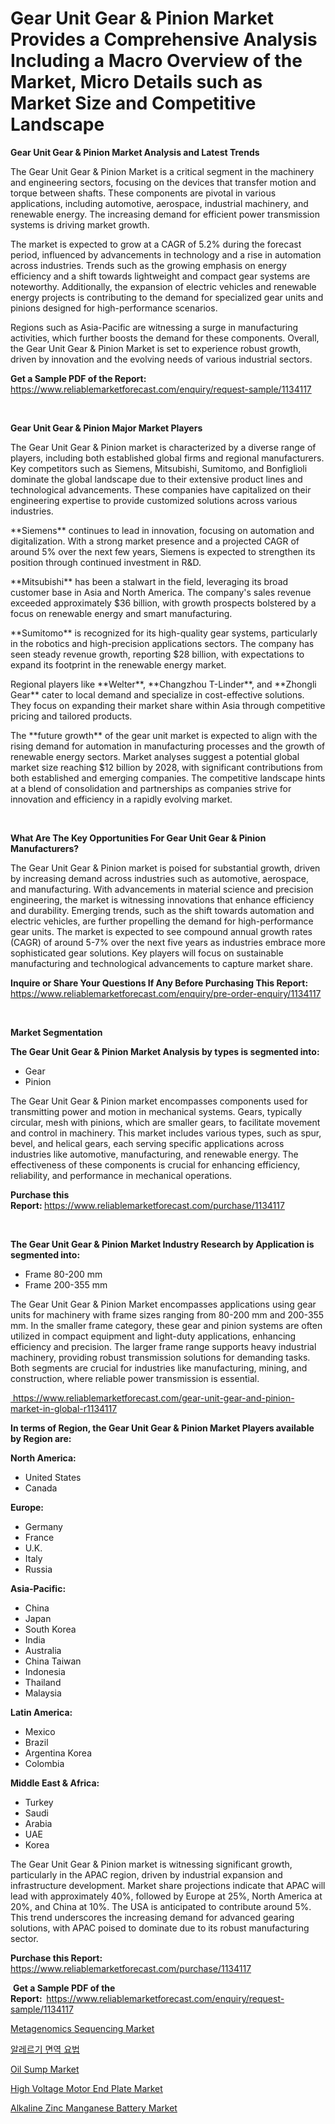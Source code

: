 <p><h1>Gear Unit Gear & Pinion Market Provides a Comprehensive Analysis Including a Macro Overview of the Market, Micro Details such as Market Size and Competitive Landscape</h1></p><p><strong>Gear Unit Gear & Pinion Market Analysis and Latest Trends</strong></p>
<p><p>The Gear Unit Gear & Pinion Market is a critical segment in the machinery and engineering sectors, focusing on the devices that transfer motion and torque between shafts. These components are pivotal in various applications, including automotive, aerospace, industrial machinery, and renewable energy. The increasing demand for efficient power transmission systems is driving market growth. </p><p>The market is expected to grow at a CAGR of 5.2% during the forecast period, influenced by advancements in technology and a rise in automation across industries. Trends such as the growing emphasis on energy efficiency and a shift towards lightweight and compact gear systems are noteworthy. Additionally, the expansion of electric vehicles and renewable energy projects is contributing to the demand for specialized gear units and pinions designed for high-performance scenarios. </p><p>Regions such as Asia-Pacific are witnessing a surge in manufacturing activities, which further boosts the demand for these components. Overall, the Gear Unit Gear & Pinion Market is set to experience robust growth, driven by innovation and the evolving needs of various industrial sectors.</p></p>
<p><strong>Get a Sample PDF of the Report:&nbsp;</strong> <a href="https://www.reliablemarketforecast.com/enquiry/request-sample/1134117?utm_campaign=1080&utm_medium=2&utm_source=Github&utm_content=ia&utm_term=08102024&utm_id=gear-unit-gear-pinion">https://www.reliablemarketforecast.com/enquiry/request-sample/1134117</a></p>
<p>&nbsp;</p>
<p><strong>Gear Unit Gear & Pinion Major Market Players</strong></p>
<p><p>The Gear Unit Gear & Pinion market is characterized by a diverse range of players, including both established global firms and regional manufacturers. Key competitors such as Siemens, Mitsubishi, Sumitomo, and Bonfiglioli dominate the global landscape due to their extensive product lines and technological advancements. These companies have capitalized on their engineering expertise to provide customized solutions across various industries.</p><p>**Siemens** continues to lead in innovation, focusing on automation and digitalization. With a strong market presence and a projected CAGR of around 5% over the next few years, Siemens is expected to strengthen its position through continued investment in R&D.</p><p>**Mitsubishi** has been a stalwart in the field, leveraging its broad customer base in Asia and North America. The company's sales revenue exceeded approximately $36 billion, with growth prospects bolstered by a focus on renewable energy and smart manufacturing.</p><p>**Sumitomo** is recognized for its high-quality gear systems, particularly in the robotics and high-precision applications sectors. The company has seen steady revenue growth, reporting $28 billion, with expectations to expand its footprint in the renewable energy market.</p><p>Regional players like **Welter**, **Changzhou T-Linder**, and **Zhongli Gear** cater to local demand and specialize in cost-effective solutions. They focus on expanding their market share within Asia through competitive pricing and tailored products.</p><p>The **future growth** of the gear unit market is expected to align with the rising demand for automation in manufacturing processes and the growth of renewable energy sectors. Market analyses suggest a potential global market size reaching $12 billion by 2028, with significant contributions from both established and emerging companies. The competitive landscape hints at a blend of consolidation and partnerships as companies strive for innovation and efficiency in a rapidly evolving market.</p></p>
<p>&nbsp;</p>
<p><strong>What Are The Key Opportunities For Gear Unit Gear & Pinion Manufacturers?</strong></p>
<p><p>The Gear Unit Gear & Pinion market is poised for substantial growth, driven by increasing demand across industries such as automotive, aerospace, and manufacturing. With advancements in material science and precision engineering, the market is witnessing innovations that enhance efficiency and durability. Emerging trends, such as the shift towards automation and electric vehicles, are further propelling the demand for high-performance gear units. The market is expected to see compound annual growth rates (CAGR) of around 5-7% over the next five years as industries embrace more sophisticated gear solutions. Key players will focus on sustainable manufacturing and technological advancements to capture market share.</p></p>
<p><strong>Inquire or Share Your Questions If Any Before Purchasing This Report:</strong> <a href="https://www.reliablemarketforecast.com/enquiry/pre-order-enquiry/1134117?utm_campaign=1080&utm_medium=2&utm_source=Github&utm_content=ia&utm_term=08102024&utm_id=gear-unit-gear-pinion">https://www.reliablemarketforecast.com/enquiry/pre-order-enquiry/1134117</a></p>
<p>&nbsp;</p>
<p><strong>Market Segmentation</strong></p>
<p><strong>The Gear Unit Gear & Pinion Market Analysis by types is segmented into:</strong></p>
<p><ul><li>Gear</li><li>Pinion</li></ul></p>
<p><p>The Gear Unit Gear & Pinion market encompasses components used for transmitting power and motion in mechanical systems. Gears, typically circular, mesh with pinions, which are smaller gears, to facilitate movement and control in machinery. This market includes various types, such as spur, bevel, and helical gears, each serving specific applications across industries like automotive, manufacturing, and renewable energy. The effectiveness of these components is crucial for enhancing efficiency, reliability, and performance in mechanical operations.</p></p>
<p><strong>Purchase this Report:&nbsp;</strong><a href="https://www.reliablemarketforecast.com/purchase/1134117?utm_campaign=1080&utm_medium=2&utm_source=Github&utm_content=ia&utm_term=08102024&utm_id=gear-unit-gear-pinion">https://www.reliablemarketforecast.com/purchase/1134117</a></p>
<p>&nbsp;</p>
<p><strong>The Gear Unit Gear & Pinion Market Industry Research by Application is segmented into:</strong></p>
<p><ul><li>Frame 80-200 mm</li><li>Frame 200-355 mm</li></ul></p>
<p><p>The Gear Unit Gear & Pinion Market encompasses applications using gear units for machinery with frame sizes ranging from 80-200 mm and 200-355 mm. In the smaller frame category, these gear and pinion systems are often utilized in compact equipment and light-duty applications, enhancing efficiency and precision. The larger frame range supports heavy industrial machinery, providing robust transmission solutions for demanding tasks. Both segments are crucial for industries like manufacturing, mining, and construction, where reliable power transmission is essential.</p></p>
<p><a href="https://www.reliablemarketforecast.com/gear-unit-gear-and-pinion-market-in-global-r1134117?utm_campaign=1080&utm_medium=2&utm_source=Github&utm_content=ia&utm_term=08102024&utm_id=gear-unit-gear-pinion">&nbsp;https://www.reliablemarketforecast.com/gear-unit-gear-and-pinion-market-in-global-r1134117</a></p>
<p><strong>In terms of Region, the Gear Unit Gear & Pinion Market Players available by Region are:</strong></p>
<p>
    <p> <strong> North America: </strong>
        <ul>
            <li>United States</li>
            <li>Canada</li>
        </ul>
        </p> 
    <p> <strong> Europe: </strong>
        <ul>
            <li>Germany</li>
            <li>France</li>
            <li>U.K.</li>
            <li>Italy</li>
            <li>Russia</li>
        </ul>
        </p> 
    <p> <strong> Asia-Pacific: </strong>
        <ul>
            <li>China</li>
            <li>Japan</li>
            <li>South Korea</li>
            <li>India</li>
            <li>Australia</li>
            <li>China Taiwan</li>
            <li>Indonesia</li>
            <li>Thailand</li>
            <li>Malaysia</li>
        </ul>
        </p> 
    <p> <strong> Latin America: </strong>
        <ul>
            <li>Mexico</li>
            <li>Brazil</li>
            <li>Argentina Korea</li>
            <li>Colombia</li>
        </ul>
        </p> 
    <p> <strong> Middle East & Africa: </strong>
        <ul>
            <li>Turkey</li>
            <li>Saudi</li>
            <li>Arabia</li>
            <li>UAE</li>
            <li>Korea</li>
        </ul>
    </p>
    </p>
<p><p>The Gear Unit Gear & Pinion market is witnessing significant growth, particularly in the APAC region, driven by industrial expansion and infrastructure development. Market share projections indicate that APAC will lead with approximately 40%, followed by Europe at 25%, North America at 20%, and China at 10%. The USA is anticipated to contribute around 5%. This trend underscores the increasing demand for advanced gearing solutions, with APAC poised to dominate due to its robust manufacturing sector.</p></p>
<p><strong>Purchase this Report: </strong><a href="https://www.reliablemarketforecast.com/purchase/1134117?utm_campaign=1080&utm_medium=2&utm_source=Github&utm_content=ia&utm_term=08102024&utm_id=gear-unit-gear-pinion">https://www.reliablemarketforecast.com/purchase/1134117</a></p>
<p>&nbsp;<strong>Get a Sample PDF of the Report:&nbsp;&nbsp;</strong><a href="https://www.reliablemarketforecast.com/enquiry/request-sample/1134117?utm_campaign=1080&utm_medium=2&utm_source=Github&utm_content=ia&utm_term=08102024&utm_id=gear-unit-gear-pinion">https://www.reliablemarketforecast.com/enquiry/request-sample/1134117</a></p>
<p><strong></strong></p>
<p><p><a href="https://www.linkedin.com/pulse/global-metagenomics-sequencing-market-exploring-share-trends-vorie?utm_campaign=1080&utm_medium=2&utm_source=Github&utm_content=ia&utm_term=08102024&utm_id=gear-unit-gear-pinion">Metagenomics Sequencing Market</a></p><p><a href="https://github.com/sougarounis/Market-Research-Report-List-6/blob/main/819315417256.md?utm_campaign=1080&utm_medium=2&utm_source=Github&utm_content=ia&utm_term=08102024&utm_id=gear-unit-gear-pinion">알레르기 면역 요법</a></p><p><a href="https://www.linkedin.com/pulse/oil-sump-momentum-charting-72-cagr-path-2024-2031-insights-invest-yyqsf?utm_campaign=1080&utm_medium=2&utm_source=Github&utm_content=ia&utm_term=08102024&utm_id=gear-unit-gear-pinion">Oil Sump Market</a></p><p><a href="https://github.com/gdfhhhj/Market-Research-Report-List-6/blob/main/high-voltage-motor-end-plate-market.md?utm_campaign=1080&utm_medium=2&utm_source=Github&utm_content=ia&utm_term=08102024&utm_id=gear-unit-gear-pinion">High Voltage Motor End Plate Market</a></p><p><a href="https://issuu.com/reportprime-2/docs/alkaline-zinc-manganese-battery-mar_6196da44821005?utm_campaign=1080&utm_medium=2&utm_source=Github&utm_content=ia&utm_term=08102024&utm_id=gear-unit-gear-pinion">Alkaline Zinc Manganese Battery Market</a></p></p>